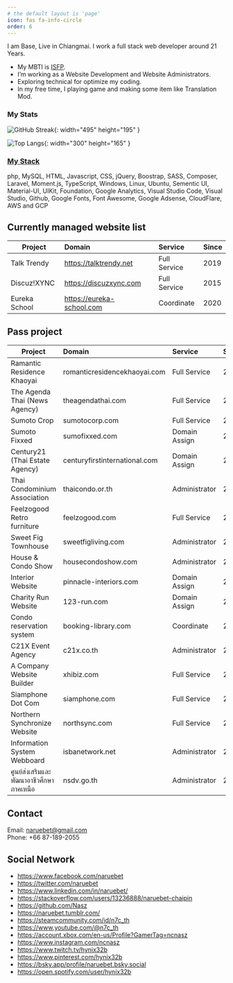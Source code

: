 ```yaml
---
# the default layout is 'page'
icon: fas fa-info-circle
order: 6
---
```


I am Base, Live in Chiangmai. I work a full stack web developer around 21 Years.

- My MBTI is [ISFP](https://www.16personalities.com/isfp-personality).
- I’m working as a Website Development and Website Administrators.
- Exploring technical for optimize my coding.
- In my free time, I playing game and making some item like Translation Mod.

### My Stats

![GitHub Streak](https://streak-stats.demolab.com?user=Nasz&theme=dark){: width="495" height="195" }

![Top Langs](https://github-readme-stats.vercel.app/api/top-langs/?username=Nasz&layout=compact&theme=vision-friendly-dark){: width="300" height="165" }

### [My Stack](https://stackshare.io/naruebet/my-stack#stack)

php, MySQL, HTML, Javascript, CSS, jQuery, Boostrap, SASS, Composer, Laravel, Moment.js, TypeScript, Windows, Linux, Ubuntu, Sementic UI, Material-UI, UIKit, Foundation, Google Analytics, Visual Studio Code, Visual Studio, Github, Google Fonts, Font Awesome, Google Adsense, CloudFlare, AWS and GCP

## Currently managed website list

| Project       | Domain                      | Service      | Since |
| ------------- | :-------------------------- | :----------- | :---- |
| Talk Trendy   | <https://talktrendy.net>    | Full Service | 2019  |
| Discuz!XYNC   | <https://discuzxync.com>    | Full Service | 2015  |
| Eureka School | <https://eureka-school.com> | Coordinate   | 2020  |

## Pass project

| Project                                 | Domain                        | Service       | Since | Until |
| --------------------------------------- | :---------------------------- | :------------ | :---- | :---- |
| Ramantic Residence Khaoyai              | romanticresidencekhaoyai.com  | Full Service  | 2021  | 2022  |
| The Agenda Thai (News Agency)           | theagendathai.com             | Full Service  | 2020  | 2021  |
| Sumoto Crop                             | sumotocorp.com                | Full Service  | 2020  | 2021  |
| Sumoto Fixxed                           | sumofixxed.com                | Domain Assign | 2020  | 2020  |
| Century21 (Thai Estate Agency)          | centuryfirstinternational.com | Domain Assign | 2020  | 2021  |
| Thai Condominium Association            | thaicondo.or.th               | Administrator | 2020  | 2021  |
| Feelzogood Retro furniture              | feelzogood.com                | Full Service  | 2020  | 2021  |
| Sweet Fig Townhouse                     | sweetfigliving.com            | Administrator | 2020  | 2021  |
| House & Condo Show                      | housecondoshow.com            | Administrator | 2020  | 2022  |
| Interior Website                        | pinnacle-interiors.com        | Domain Assign | 2020  | 2020  |
| Charity Run Website                     | 123-run.com                   | Domain Assign | 2020  | 2020  |
| Condo reservation system                | booking-library.com           | Coordinate    | 2020  | 2020  |
| C21X Event Agency                       | c21x.co.th                    | Administrator | 2019  | 2021  |
| A Company Website Builder               | xhibiz.com                    | Full Service  | 2019  | 2021  |
| Siamphone Dot Com                       | siamphone.com                 | Full Service  | 2008  | 2019  |
| Northern Synchronize Website            | northsync.com                 | Full Service  | 2008  | 2011  |
| Information System Webboard             | isbanetwork.net               | Administrator | 2007  | 2009  |
| ศูนย์ส่งเสริมและพัฒนาอาชีวศึกษาภาคเหนือ | nsdv.go.th                    | Administrator | 2006  | 2007  |

## Contact

Email: naruebet@gmail.com <br />
Phone: +66 87-189-2055

## Social Network

- <https://www.facebook.com/naruebet>
- <https://twitter.com/naruebet>
- <https://www.linkedin.com/in/naruebet/>
- <https://stackoverflow.com/users/13236888/naruebet-chaipin>
- <https://github.com/Nasz>
- <https://naruebet.tumblr.com/>
- <https://steamcommunity.com/id/n7c_th>
- <https://www.youtube.com/@n7c_th>
- <https://account.xbox.com/en-us/Profile?GamerTag=ncnasz>
- <https://www.instagram.com/ncnasz>
- <https://www.twitch.tv/hynix32b>
- <https://www.pinterest.com/hynix32b>
- <https://bsky.app/profile/naruebet.bsky.social>
- <https://open.spotify.com/user/hynix32b>
